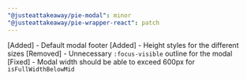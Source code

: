 ```yaml
---
"@justeattakeaway/pie-modal": minor
"@justeattakeaway/pie-wrapper-react": patch
---
```


[Added] - Default modal footer
[Added] - Height styles for the different sizes
[Removed] - Unnecessary `:focus-visible` outline for the modal
[Fixed] - Modal width should be able to exceed 600px for `isFullWidthBelowMid`
